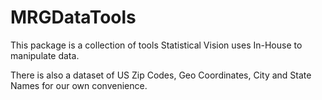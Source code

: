 # MRGDataTools
This package is a collection of tools Statistical Vision uses In-House to manipulate data.

There is also a dataset of US Zip Codes, Geo Coordinates, City and State Names for our own convenience.
